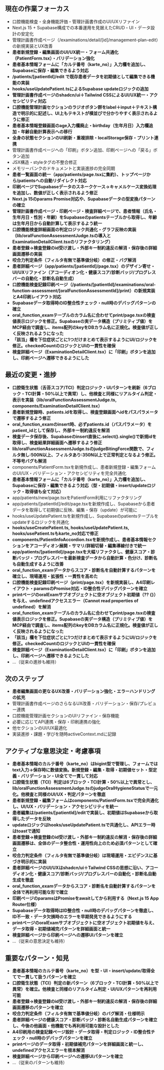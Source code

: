 ## 現在の作業フォーカス
- 口腔機能検査・全身機能評価・管理計画書作成のUI/UXリファイン
- Next.js 15 + Supabase構成での本番運用を見据えたCRUD・UI・データ設計の安定化
- 管理計画書作成ページ（/examinations/detail/[id]/management-plan-edit）の新規実装とUX改善
- **患者新規登録・編集画面のUI/UX統一・フォーム共通化（PatientForm.tsx）・バリデーション強化**
- **患者基本情報フォームに「カルテ番号（karte_no）」入力欄を追加し、Supabaseに保存・編集できるよう対応**
- **/patients/[patientId]/edit で既存患者データを初期値として編集できる機能の実装**
- **hooks/useUpdatePatient.tsによるSupabase updateロジックの追加**
- **管理計画書作成ページのshadcn/ui＋Tailwind CSSによるUI/UX統一・アクセシビリティ対応**
- **口腔機能管理計画セクションのラジオボタン群をlabel＋input＋テキスト構造で明示的に記述し、UI上もテキストが横並びで分かりやすく表示されるように修正**
- **患者基本情報登録画面のage入力欄廃止・birthday（生年月日）入力欄追加・年齢自動計算表示への移行**
- **全身の状態セクションのUI刷新・重複排除・localStorage保存・プリント連携**
- 管理計画書作成ページへの「印刷」ボタン追加、印刷ページへの「戻る」ボタン追加
- JSX構造・styleタグの不整合修正
- メモリーバンクのドキュメントと実装進捗の完全同期
- **患者一覧画面の統一（app/patients/page.tsxに集約）、トップページから/patientsへの自動リダイレクト対応**
- **印刷ページでSupabaseデータのスネークケース→キャメルケース変換処理を追加し、数値が正しく表示されるよう修正**
- **Next.js 15のparams Promise対応や、Supabaseデータの型変換パターンの確立**
- **管理計画書作成ページ・印刷ページ・検査詳細ページで、患者情報（氏名・生年月日・性別・年齢）をSupabaseのpatientsテーブルから取得し、年齢は生年月日から自動計算して表示するよう統一**
- **口腔機能検査詳細画面の判定ロジック共通化・グラフ反映の実装（lib/oralFunctionAssessmentJudge.tsの導入とExaminationDetailClient.tsxのリファクタリング）**
- **患者登録→検査登録のid受け渡し・外部キー制約違反の解消・保存後の詳細画面遷移の実装**
- **咬合力判定条件（フィルタ有無で基準値分岐）の修正・バグ解消**
- **患者詳細ページ（app/patients/[patientId]/page.tsx）のデザイン寄せ・UI/UXリファイン（アコーディオン化・健康スコア/診断バッジ/プログレスバーの自動化・診断名自動生成）**
- **口腔機能検査記録印刷ページ（/patients/[patientId]/examinations/oral-function-assessment/[oralFunctionAssessmentId]/print）の新規実装とA4印刷レイアウト対応**
- **Supabaseデータ取得時のID整合性チェック・null時のデバッグパターンの確立**
- **oral_function_examテーブルのカラム名に合わせてprint/page.tsxの検査値表示ロジックを修正。Supabaseの実データ構造（プリミティブ値）をMCP経由で調査し、items配列のkeyをDBカラム名に正規化。検査値が正しく反映されるようになった**
- **「該当」欄を下位症状ごとに1つだけまとめて表示するようにUI/ロジックを修正。checkedCountのロジックとUIの一貫性を確保**
- **検査詳細ページ（ExaminationDetailClient.tsx）に「印刷」ボタンを追加し、印刷ページへ遷移できるようにした**

## 最近の変更・進捗
- **口腔衛生状態（舌苔スコア/TCI）判定ロジック・UIパターンを刷新（6ブロック・TCI計算・50%以上で異常）し、他検査と同様にリアルタイム判定・表示を実装（lib/oralFunctionAssessmentJudge.ts, components/ExaminationDetailClient.tsx）**
- **患者新規登録時、patients.idを取得し、検査登録画面へidをパスパラメータで遷移するよう修正**
- **oral_function_examのinsert時、必ずpatients.id（パスパラメータ）をpatient_idとして保存し、外部キー制約違反を解消**
- **検査データ保存後、Supabaseのinsert直後に.select().single()で新規idを取得し、検査結果詳細画面へ遷移するよう修正**
- **lib/oralFunctionAssessmentJudge.tsのjudgeBitingForce関数で、フィルタ無し:500N以上、フィルタあり:350N以上で正常判定となるよう修正。不等号バグも解消**
- components/PatientForm.tsxを新規作成し、患者新規登録・編集フォームのUI/UX・バリデーション・アクセシビリティを完全共通化
- **患者基本情報フォームに「カルテ番号（karte_no）」入力欄を追加し、Supabaseに保存・編集できるよう対応（型・初期値・insert/updateロジック・取得値も全て対応）**
- app/patients/new/page.tsxをPatientForm利用にリファクタリング
- app/patients/[patientId]/edit/page.tsxを新規作成し、Supabaseから患者データを取得して初期値に反映、編集・保存（update）が可能に
- hooks/useUpdatePatient.tsを新規作成し、Supabaseのpatientsテーブルをupdateするロジックを共通化
- **hooks/useCreatePatient.ts, hooks/useUpdatePatient.ts, hooks/usePatient.tsもkarte_no対応で修正**
- **components/PatientInfoAccordion.tsxを新規作成し、患者基本情報セクションをアコーディオン展開・サマリ/詳細切替・編集導線付きで統一**
- **app/patients/[patientId]/page.tsxを大幅リファクタし、健康スコア・診断バッジ・プログレスバーを最新検査データから自動計算・色分け、診断名も自動生成するように改善**
- **oral_function_examデータからスコア・診断名を自動計算するパターンを確立し、現場運用・拡張性・一貫性を高めた**
- **口腔機能検査記録印刷ページ（print/page.tsx）を新規実装し、A4印刷レイアウト・paramsのPromise対応・ID整合性デバッグパターンを確立**
- **printページのoralExamサブオブジェクトに空オブジェクト初期値（?? {}）を与え、undefinedアクセスエラー（Cannot read properties of undefined）を解消**
- **oral_function_examテーブルのカラム名に合わせてprint/page.tsxの検査値表示ロジックを修正。Supabaseの実データ構造（プリミティブ値）をMCP経由で調査し、items配列のkeyをDBカラム名に正規化。検査値が正しく反映されるようになった**
- **「該当」欄を下位症状ごとに1つだけまとめて表示するようにUI/ロジックを修正。checkedCountのロジックとUIの一貫性を確保**
- **検査詳細ページ（ExaminationDetailClient.tsx）に「印刷」ボタンを追加し、印刷ページへ遷移できるようにした**
- ...（従来の進捗も維持）

## 次のステップ
- **患者編集画面の更なるUX改善・バリデーション強化・エラーハンドリングの拡充**
- 管理計画書作成ページのさらなるUX改善・バリデーション・保存/プレビュー連携
- 口腔機能管理計画セクションのUIリファイン・保存機能
- 必要に応じてAPI連携・保存・印刷連携の強化
- 他セクションのUI/UX最適化
- 実装進捗・課題・学びを随時activeContext.mdに記録

## アクティブな意思決定・考慮事項
- **患者基本情報のカルテ番号（karte_no）はbigint型で管理し、フォームではtext入力→保存時に数値変換。新規登録・編集・取得・初期値セット・型定義・バリデーション・UI全てで一貫して対応**
- **口腔衛生状態（TCI）判定は6ブロック・TCI計算・50%以上で異常とし、lib/oralFunctionAssessmentJudge.tsのjudgeOralHygieneStatusで一元化。他検査と同様のUI/UX・判定パターンを徹底**
- **患者新規登録・編集フォームはcomponents/PatientForm.tsxで完全共通化し、UI/UX・バリデーション・アクセシビリティを統一**
- **患者編集は/patients/[patientId]/editで実装し、初期値はSupabaseから取得したデータを反映**
- **updateロジックはhooks/useUpdatePatient.tsで共通化し、APIエラー時はtoastで通知**
- **患者登録→検査登録のid受け渡し・外部キー制約違反の解消・保存後の詳細画面遷移は、全体のデータ整合性・運用性向上のため必須パターンとして確立**
- **咬合力判定条件（フィルタ有無で基準値分岐）は現場運用・エビデンスに基づき明示的に実装**
- **患者詳細ページのUI/UXはshadcn/ui＋Tailwind CSSの思想に沿い、アコーディオン化・健康スコア/診断バッジ/プログレスバーの自動化・診断名自動生成を徹底**
- **oral_function_examデータからスコア・診断名を自動計算するパターンを全体で再利用可能な形で確立**
- **印刷ページのparamsはPromiseをawaitしてから利用する（Next.js 15 App Router仕様）**
- **Supabaseデータ取得時はID整合性・null時のデバッグパターンを徹底し、ID不一致・データ欠損時のエラーを早期発見できるようにする**
- **printページのoralExamサブオブジェクトに空オブジェクト初期値を与え、データ取得・初期値補完パターンを詳細画面と統一**
- **検査詳細ページから印刷ページへの遷移UIパターンを確立**
- ...（従来の意思決定も維持）

## 重要なパターン・知見
- **患者基本情報のカルテ番号（karte_no）を型・UI・insert/update/取得全てで一貫して扱うパターンを確立**
- **口腔衛生状態（TCI）判定の新パターン（6ブロック・TCI計算・50%以上で異常）を確立。他検査と同様のリアルタイム判定・UI/UXパターンを再利用可能**
- **患者登録→検査登録のid受け渡し・外部キー制約違反の解消・保存後の詳細画面遷移のパターンを確立**
- **咬合力判定条件（フィルタ有無で基準値分岐）のバグ解消・仕様明示**
- **患者詳細ページの健康スコア・診断バッジ・診断名自動生成パターンを確立し、今後の他画面・他機能でも再利用可能な設計とした**
- **A4印刷用の検査記録ページ設計・データ取得・判定ロジック・ID整合性チェック・null時のデバッグパターンを確立**
- **printページのデータ取得・初期値補完パターンを詳細画面と統一し、undefinedアクセスエラーを根本解消**
- **検査詳細ページから印刷ページへの遷移UIパターンを確立**
- ...（従来のパターンも維持）
